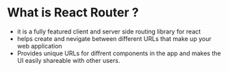 # What is React Router ?
- it is a fully featured client and server side routing library for react
- helps create and nevigate between different URLs  that make up  your web application
- Provides unique URLs  for diffrent components in the app and makes the UI easily shareable with other users.
